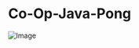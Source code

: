 # Co-Op-Java-Pong

![Image](https://github.com/user-attachments/assets/e7f4ef91-92d6-4f41-aa95-24d65604dc43)
